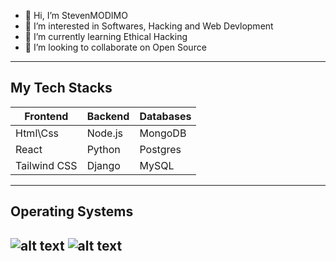 - 👋 Hi, I’m StevenMODIMO
- 👀 I’m interested in Softwares, Hacking and Web Devlopment
- 🌱 I’m currently learning Ethical Hacking
- 💞️ I’m looking to collaborate on Open Source
---
## My Tech Stacks
|Frontend| Backend| Databases|
|------- | ------ | -------- |
| Html\Css | Node.js | MongoDB|
| React | Python | Postgres|
| Tailwind CSS | Django | MySQL|
---
## Operating Systems
![alt text](https://www.markdownguide.org/assets/images/tux.png)
![alt text](https://i.postimg.cc/76QfBNG9/win.jpg)
---
<!---
StevenMODIMO/StevenMODIMO is a ✨ special ✨ repository because its `README.md` (this file) appears on your GitHub profile.
You can click the Preview link to take a look at your changes.
--->
